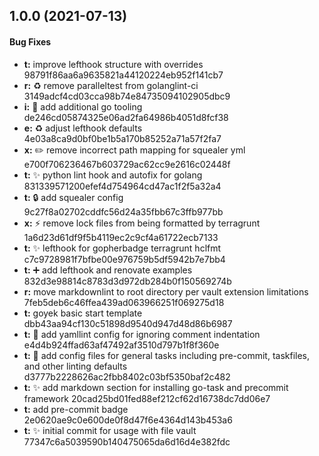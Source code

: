 <a name="1.0.0"></a>
## 1.0.0 (2021-07-13)


#### Bug Fixes

* **t:** improve lefthook structure with overrides 98791f86aa6a9635821a44120224eb952f141cb7
* **r:** ♻️ remove paralleltest from golanglint-ci 3149adcf4cd03cca98b74e84735094102905dbc9
* **i:** 👷 add additional go tooling de246cd05874325e06ad2fa64986b4051d8fcf38
* **e:** ♻️ adjust lefthook defaults 4e03a8ca9d0bf0be1b5a170b85252a71a57f2fa7
* **x:** ✏️ remove incorrect path mapping for squealer yml e700f706236467b603729ac62cc9e2616c02448f
* **t:** ✨ python lint hook and autofix for golang 831339571200efef4d754964cd47ac1f2f5a32a4
* **t:** 🔒 add squealer config 9c27f8a02702cddfc56d24a35fbb67c3ffb977bb
* **x:** ⚡️ remove lock files from being formatted by terragrunt 1a6d23d61df9f5b4119ec2c9cf4a61722ecb7133
* **t:** ✨ lefthook for gopherbadge terragrunt hclfmt c7c9728981f7bfbe00e976759b5df5942b7e7bb4
* **t:** ➕ add lefthook and renovate examples 832d3e98814c8783d3d972db284b0f150569274b
* **r:** move markdownlint to root directory per vault extension limitations 7feb5deb6c46ffea439ad063966251f069275d18
* **t:** goyek basic start template dbb43aa94cf130c51898d9540d947d48d86b6987
* **t:** 🔧 add yamllint config for ignoring comment indentation e4d4b924ffad63af47492af3510d797b1f8f360e
* **t:** 🔧 add config files for general tasks including pre-commit, taskfiles, and other linting defaults d3777b2228626ac2fbb8402c03bf5350baf2c482
* **t:** ✨ add markdown section for installing go-task and precommit framework 20cad25bd01fed88ef212cf62d16738dc7dd06e7
* **t:** add pre-commit badge 2e0620ae9c0e600de0f8d47f6e4364d143b453a6
* **t:** ✨ initial commit for usage with file vault 77347c6a5039590b140475065da6d16d4e382fdc


